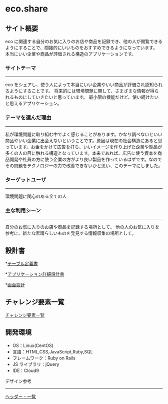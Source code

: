 # eco.share

## サイト概要

eco に関連する自分のお気に入りのお店や商品を記録でき、他の人が閲覧できるようにすることで、間接的にいいものをおすすめできるようになっています。
本当にいい企業や商品が評価される構造のアプリケーションです。

### サイトテーマ

---

eco をシェアし、使う人によって本当にいい企業やいい商品が評価され認知られるようにすることです。
将来的には環境問題に関して、さまざまな情報が得られるものにしていきたいと思っています。
最小限の機能だけど、使い続けたいと思えるアプリケーション。

### テーマを選んだ理由

---

私が環境問題に取り組む中でよく感じることがあります。かなり調べないといい商品やいい企業に出会えないということです。原因は現在の社会構造にあると思っています。お金をかけて広告を打ち、いいイメージを作り上げた企業や製品が多くの人の目に触れる構造となっています。本来であれば、広告に使う資本を商品開発や社員の方に使う企業の方がより良い製品を作っているはずです。なのでその問題をテクノロジーの力で改善できないかと思い、このテーマにしました。

### ターゲットユーザ

---

環境問題に関心のある全ての人

### 主な利用シーン

---

自分のお気に入りのお店や商品を記録する場所として。
他の人のお気に入りを参考に、新たな素晴らしいものを発見する情報収集の場所として。

## 設計書

\*[テーブル定義書](https://www.icloud.com/numbers/0CNGbQz_MmKQWbYXkCrL7rEbQ)

\*[アプリケーション詳細設計書](https://www.icloud.com/numbers/0bJ3kgFQOZH1-UoDYiwblyHyA)

\*[画面設計](https://www.icloud.com/keynote/0lJToOOaiaIMqJcEO9smtTVRA)

## チャレンジ要素一覧

[チャレンジ要素一覧](https://docs.google.com/spreadsheets/d/1PnE-g1G895zYof7Iajy2MCNrkDgEoPMkKtqmaZVemWY/edit?usp=sharing)

## 開発環境

- OS：Linux(CentOS)
- 言語：HTML,CSS,JavaScript,Ruby,SQL
- フレームワーク：Ruby on Rails
- JS ライブラリ：jQuery
- IDE：Cloud9

デザイン参考

---

[ヘッダー・一覧](https://youmatter.world/en/)
